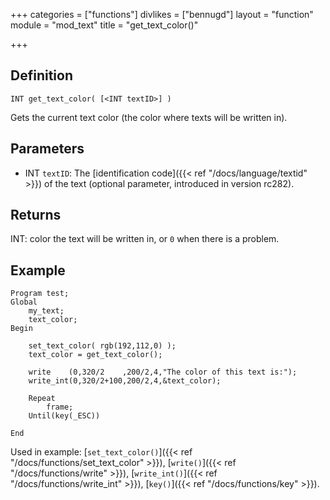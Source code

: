 +++
categories = ["functions"]
divlikes = ["bennugd"]
layout = "function"
module = "mod_text"
title = "get_text_color()"

+++

## Definition

    INT get_text_color( [<INT textID>] )

Gets the current text color (the color where texts will be written in).

## Parameters

- INT `textID`: The [identification code]({{< ref "/docs/language/textid" >}}) of the text (optional parameter, introduced in version rc282).

## Returns

INT: color the text will be written in, or `0` when there is a problem.

## Example

```
Program test;
Global
    my_text;
    text_color;
Begin

    set_text_color( rgb(192,112,0) );
    text_color = get_text_color();

    write    (0,320/2    ,200/2,4,"The color of this text is:");
    write_int(0,320/2+100,200/2,4,&text_color);

    Repeat
        frame;
    Until(key(_ESC))

End
```

Used in example: [`set_text_color()`]({{< ref "/docs/functions/set_text_color" >}}), [`write()`]({{< ref "/docs/functions/write" >}}), [`write_int()`]({{< ref "/docs/functions/write_int" >}}), [`key()`]({{< ref "/docs/functions/key" >}}).
